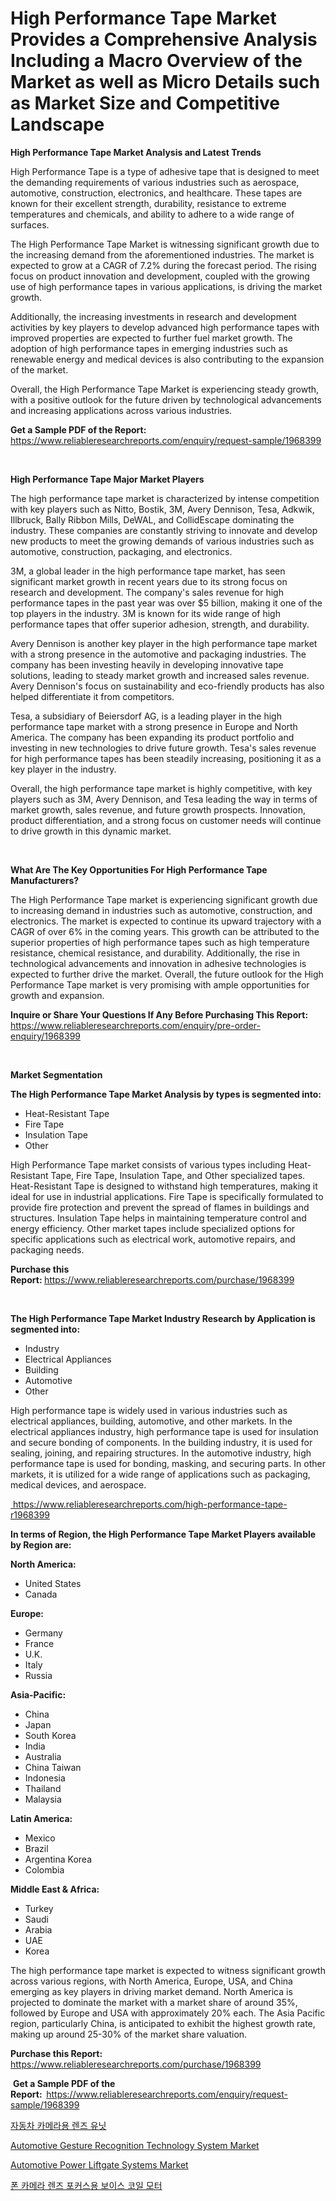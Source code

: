 <p><h1>High Performance Tape Market Provides a Comprehensive Analysis Including a Macro Overview of the Market as well as Micro Details such as Market Size and Competitive Landscape</h1></p><p><strong>High Performance Tape Market Analysis and Latest Trends</strong></p>
<p><p>High Performance Tape is a type of adhesive tape that is designed to meet the demanding requirements of various industries such as aerospace, automotive, construction, electronics, and healthcare. These tapes are known for their excellent strength, durability, resistance to extreme temperatures and chemicals, and ability to adhere to a wide range of surfaces.</p><p>The High Performance Tape Market is witnessing significant growth due to the increasing demand from the aforementioned industries. The market is expected to grow at a CAGR of 7.2% during the forecast period. The rising focus on product innovation and development, coupled with the growing use of high performance tapes in various applications, is driving the market growth.</p><p>Additionally, the increasing investments in research and development activities by key players to develop advanced high performance tapes with improved properties are expected to further fuel market growth. The adoption of high performance tapes in emerging industries such as renewable energy and medical devices is also contributing to the expansion of the market.</p><p>Overall, the High Performance Tape Market is experiencing steady growth, with a positive outlook for the future driven by technological advancements and increasing applications across various industries.</p></p>
<p><strong>Get a Sample PDF of the Report:&nbsp;</strong> <a href="https://www.reliableresearchreports.com/enquiry/request-sample/1968399">https://www.reliableresearchreports.com/enquiry/request-sample/1968399</a></p>
<p>&nbsp;</p>
<p><strong>High Performance Tape Major Market Players</strong></p>
<p><p>The high performance tape market is characterized by intense competition with key players such as Nitto, Bostik, 3M, Avery Dennison, Tesa, Adkwik, Illbruck, Bally Ribbon Mills, DeWAL, and CollidEscape dominating the industry. These companies are constantly striving to innovate and develop new products to meet the growing demands of various industries such as automotive, construction, packaging, and electronics.</p><p>3M, a global leader in the high performance tape market, has seen significant market growth in recent years due to its strong focus on research and development. The company's sales revenue for high performance tapes in the past year was over $5 billion, making it one of the top players in the industry. 3M is known for its wide range of high performance tapes that offer superior adhesion, strength, and durability.</p><p>Avery Dennison is another key player in the high performance tape market with a strong presence in the automotive and packaging industries. The company has been investing heavily in developing innovative tape solutions, leading to steady market growth and increased sales revenue. Avery Dennison's focus on sustainability and eco-friendly products has also helped differentiate it from competitors.</p><p>Tesa, a subsidiary of Beiersdorf AG, is a leading player in the high performance tape market with a strong presence in Europe and North America. The company has been expanding its product portfolio and investing in new technologies to drive future growth. Tesa's sales revenue for high performance tapes has been steadily increasing, positioning it as a key player in the industry.</p><p>Overall, the high performance tape market is highly competitive, with key players such as 3M, Avery Dennison, and Tesa leading the way in terms of market growth, sales revenue, and future growth prospects. Innovation, product differentiation, and a strong focus on customer needs will continue to drive growth in this dynamic market.</p></p>
<p>&nbsp;</p>
<p><strong>What Are The Key Opportunities For High Performance Tape Manufacturers?</strong></p>
<p><p>The High Performance Tape market is experiencing significant growth due to increasing demand in industries such as automotive, construction, and electronics. The market is expected to continue its upward trajectory with a CAGR of over 6% in the coming years. This growth can be attributed to the superior properties of high performance tapes such as high temperature resistance, chemical resistance, and durability. Additionally, the rise in technological advancements and innovation in adhesive technologies is expected to further drive the market. Overall, the future outlook for the High Performance Tape market is very promising with ample opportunities for growth and expansion.</p></p>
<p><strong>Inquire or Share Your Questions If Any Before Purchasing This Report:</strong> <a href="https://www.reliableresearchreports.com/enquiry/pre-order-enquiry/1968399">https://www.reliableresearchreports.com/enquiry/pre-order-enquiry/1968399</a></p>
<p>&nbsp;</p>
<p><strong>Market Segmentation</strong></p>
<p><strong>The High Performance Tape Market Analysis by types is segmented into:</strong></p>
<p><ul><li>Heat-Resistant Tape</li><li>Fire Tape</li><li>Insulation Tape</li><li>Other</li></ul></p>
<p><p>High Performance Tape market consists of various types including Heat-Resistant Tape, Fire Tape, Insulation Tape, and Other specialized tapes. Heat-Resistant Tape is designed to withstand high temperatures, making it ideal for use in industrial applications. Fire Tape is specifically formulated to provide fire protection and prevent the spread of flames in buildings and structures. Insulation Tape helps in maintaining temperature control and energy efficiency. Other market tapes include specialized options for specific applications such as electrical work, automotive repairs, and packaging needs.</p></p>
<p><strong>Purchase this Report:&nbsp;</strong><a href="https://www.reliableresearchreports.com/purchase/1968399">https://www.reliableresearchreports.com/purchase/1968399</a></p>
<p>&nbsp;</p>
<p><strong>The High Performance Tape Market Industry Research by Application is segmented into:</strong></p>
<p><ul><li>Industry</li><li>Electrical Appliances</li><li>Building</li><li>Automotive</li><li>Other</li></ul></p>
<p><p>High performance tape is widely used in various industries such as electrical appliances, building, automotive, and other markets. In the electrical appliances industry, high performance tape is used for insulation and secure bonding of components. In the building industry, it is used for sealing, joining, and repairing structures. In the automotive industry, high performance tape is used for bonding, masking, and securing parts. In other markets, it is utilized for a wide range of applications such as packaging, medical devices, and aerospace.</p></p>
<p><a href="https://www.reliableresearchreports.com/high-performance-tape-r1968399">&nbsp;https://www.reliableresearchreports.com/high-performance-tape-r1968399</a></p>
<p><strong>In terms of Region, the High Performance Tape Market Players available by Region are:</strong></p>
<p>
    <p> <strong> North America: </strong>
        <ul>
            <li>United States</li>
            <li>Canada</li>
        </ul>
        </p> 
    <p> <strong> Europe: </strong>
        <ul>
            <li>Germany</li>
            <li>France</li>
            <li>U.K.</li>
            <li>Italy</li>
            <li>Russia</li>
        </ul>
        </p> 
    <p> <strong> Asia-Pacific: </strong>
        <ul>
            <li>China</li>
            <li>Japan</li>
            <li>South Korea</li>
            <li>India</li>
            <li>Australia</li>
            <li>China Taiwan</li>
            <li>Indonesia</li>
            <li>Thailand</li>
            <li>Malaysia</li>
        </ul>
        </p> 
    <p> <strong> Latin America: </strong>
        <ul>
            <li>Mexico</li>
            <li>Brazil</li>
            <li>Argentina Korea</li>
            <li>Colombia</li>
        </ul>
        </p> 
    <p> <strong> Middle East & Africa: </strong>
        <ul>
            <li>Turkey</li>
            <li>Saudi</li>
            <li>Arabia</li>
            <li>UAE</li>
            <li>Korea</li>
        </ul>
    </p>
    </p>
<p><p>The high performance tape market is expected to witness significant growth across various regions, with North America, Europe, USA, and China emerging as key players in driving market demand. North America is projected to dominate the market with a market share of around 35%, followed by Europe and USA with approximately 20% each. The Asia Pacific region, particularly China, is anticipated to exhibit the highest growth rate, making up around 25-30% of the market share valuation.</p></p>
<p><strong>Purchase this Report: </strong><a href="https://www.reliableresearchreports.com/purchase/1968399">https://www.reliableresearchreports.com/purchase/1968399</a></p>
<p>&nbsp;<strong>Get a Sample PDF of the Report:&nbsp;&nbsp;</strong><a href="https://www.reliableresearchreports.com/enquiry/request-sample/1968399">https://www.reliableresearchreports.com/enquiry/request-sample/1968399</a></p>
<p><strong></strong></p>
<p><p><a href="https://github.com/rsg307664904/Market-Research-Report-List-2/blob/main/4388643118237.md">자동차 카메라용 렌즈 유닛</a></p><p><a href="https://github.com/qdaxyrhp12/Market-Research-Report-List-1/blob/main/automotive-gesture-recognition-technology-system-market.md">Automotive Gesture Recognition Technology System Market</a></p><p><a href="https://github.com/sajonf007/Market-Research-Report-List-1/blob/main/automotive-power-liftgate-systems-market.md">Automotive Power Liftgate Systems Market</a></p><p><a href="https://github.com/muchswr/Market-Research-Report-List-1/blob/main/9375780118236.md">폰 카메라 렌즈 포커스용 보이스 코일 모터</a></p></p>